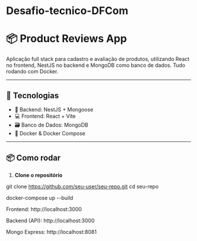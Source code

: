 # Desafio-tecnico-DFCom

# 📦 Product Reviews App

Aplicação full stack para cadastro e avaliação de produtos, utilizando React no frontend, NestJS no backend e MongoDB como banco de dados. Tudo rodando com Docker.

---

## 🚀 Tecnologias

- 🔧 Backend: NestJS + Mongoose
- 💻 Frontend: React + Vite
- 🗃️ Banco de Dados: MongoDB
- 🐳 Docker & Docker Compose

---

## 📦 Como rodar

1. **Clone o repositório**

git clone https://github.com/seu-user/seu-repo.git
cd seu-repo


docker-compose up --build

Frontend: http://localhost:3000

Backend (API): http://localhost:3000

Mongo Express: http://localhost:8081
